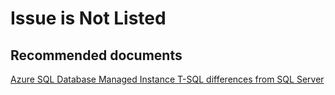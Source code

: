 <properties
	pageTitle="Features/Issue is Not Listed"
	description="Features/Issue is Not Listed"
	service="microsoft.sql"
	resource="servers"
	authors="MladjoA"
	displayOrder=""
	selfHelpType="generic"
	supportTopicIds="32594724"
	resourceTags=""
	productPesIds="16259"
	cloudEnvironments="public"
/>

# Issue is Not Listed

## **Recommended documents**
[Azure SQL Database Managed Instance T-SQL differences from SQL Server](https://docs.microsoft.com/en-us/azure/sql-database/sql-database-managed-instance-transact-sql-information)
